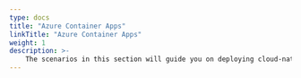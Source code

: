 ```yaml
---
type: docs
title: "Azure Container Apps"
linkTitle: "Azure Container Apps"
weight: 1
description: >-
    The scenarios in this section will guide you on deploying cloud-native applications hosted in Azure Container Apps.
---
```


